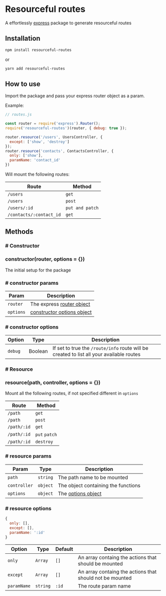 # Resourceful routes

A effortlessly [express](https://github.com/expressjs/express) package to generate resourceful routes

## Installation

```bash
npm install resourceful-routes
```
or
```bash
yarn add resourceful-routes
```

## How to use

Import the package and pass your express router object as a param.

Example:

```javascript
// routes.js

const router = require('express').Router();
require('resourceful-routes')(router, { debug: true });

router.resource('/users', UsersController, {
  except: ['show', 'destroy']
});
router.resource('contacts', ContactsController, {
  only: ['show'],
  paramName: 'contact_id'
})
```

Will mount the following routes:

| Route | Method |
|--|--|
| `/users` | `get` |
| `/users` | `post` |
| `/users/:id` | `put and patch` |
| `/contacts/:contact_id` | `get` |

## Methods

### # Constructor

### constructor(router, options = {})

The initial setup for the package

### # constructor params

| Param | Description |
| -- | -- |
| `router` | The express [router object](https://expressjs.com/pt-br/4x/api.html#router) |
| `options` | [constructor options object](#constructor-options)

### # constructor options

| Option | Type | Description |
| -- | -- | -- |
| `debug` | Boolean | If set to true the `/route/info` route will be created to list all your available routes |

### # Resource

### resource(path, controller, options = {})

Mount all the following routes, if not specified different in `options`

| Route | Method |
|--|--|
| `/path` | `get` |
| `/path` | `post` |
| `/path/:id` | `get` |
| `/path/:id` | `put` `patch` |
| `/path/:id` | `destroy` |

### # resource params

| Param | Type | Description |
| -- | -- | -- |
| `path` | `string` | The path name to be mounted |
| `controller` | `object` | The object containing the functions |
| `options` | `object` | The [options object](#resource-options)

### # resource options

```javascript
{
  only: [],
  except: [],
  paramName: ':id'
}
```

| Option | Type | Default | Description |
| -- | -- | -- | -- |
| `only` | `Array` | `[]` | An array containg the actions that should be mounted |
| `except` | `Array` | `[]` | An array containg the actions that should not be mounted |
| `paramName` | `string` | `:id` | The route param name |
